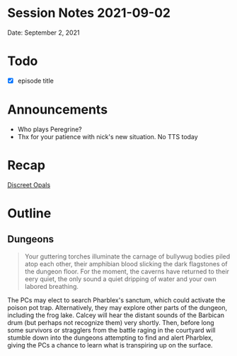 # Session Notes 2021-09-02

Date: September 2, 2021

# Todo

- [x]  episode title

# Announcements

- Who plays Peregrine?
- Thx for your patience with nick's new situation. No TTS today

# Recap

[Discreet Opals](../../logbook/Discreet%20Opals.md) 

# Outline

## Dungeons

> Your guttering torches illuminate the carnage of bullywug bodies piled atop each other, their amphibian blood slicking the dark flagstones of the dungeon floor. For the moment, the caverns have returned to their eery quiet, the only sound a quiet dripping of water and your own labored breathing.
> 

The PCs may elect to search Pharblex's sanctum, which could activate the poison pot trap. Alternatively, they may explore other parts of the dungeon, including the frog lake. Calcey will hear the distant sounds of the Barbican drum (but perhaps not recognize them) very shortly. Then, before long some survivors or stragglers from the battle raging in the courtyard will stumble down into the dungeons attempting to find and alert Pharblex, giving the PCs a chance to learn what is transpiring up on the surface.